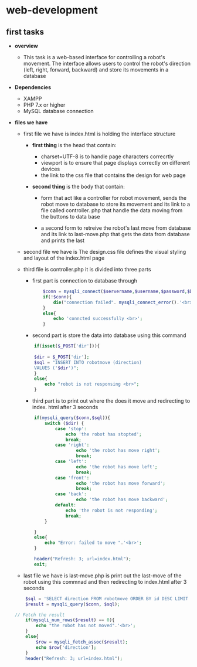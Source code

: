 # web-development
## first tasks  
* **overview**
    * This task is a web-based interface for controlling a robot's movement. The interface allows users to control the robot's direction (left, right, forward, backward) and store its movements in a database

* **Dependencies**
    * XAMPP
    * PHP 7.x or higher
    * MySQL database connection

* **files we have**
    * first file we have is index.html is holding the interface structure   
        * **first thing** is the head that contain:  
            * charset=UTF-8 is to handle page characters correcrtly
            * viewport is to ensure that page displays correctly on different devices  
            * the link to the css file that contains the design for web page

        * **second thing** is the body that contain:  
            * form that act like a controller for robot movement, sends the robot move  to database to store its movement and its link to a file called controller.  php that handle the data moving from the buttons to data base

            * a second form to retreive the robot's last move from database and its     link to last-move.php that gets the data from database and prints the last

    * second file we have is The design.css file defines the visual styling and layout  of the index.html page 

    * third file is controller.php it is divided into three parts  
        * first part is connection to database through  
            ``` php
                $conn = mysqli_connect($servername,$username,$password,$DBname);
                if(!$conn){
                    die("connection failed". mysqli_connect_error().'<br>');
                }
                else{
                    echo 'conncted successfully <br>';
                }
            ```
        * second part is store the data into database using this command
        ``` php
            if(isset($_POST['dir'])){
            
            $dir = $_POST['dir'];
            $sql = "INSERT INTO robotmove (direction) 
            VALUES ('$dir')";
            }
            else{
                echo "robot is not responsing <br>";
            }
        ```
        * third part is to print out where the does it move and redirecting to index.   html after 3 seconds
        ``` php
            if(mysqli_query($conn,$sql)){
                switch ($dir) {
                    case 'stop':
                        echo 'the robot has stopted';
                        break;
                    case 'right':
                            echo 'the robot has move right';
                            break;
                    case 'left':
                            echo 'the robot has move left';
                            break;
                    case 'front':
                            echo 'the robot has move forward';
                            break;
                    case 'back':
                            echo 'the robot has move backward';
                    default:
                        echo 'the robot is not responding';
                        break;
                }

            }
            else{
                echo "Error: failed to move ".'<br>';
            }

            header("Refresh: 3; url=index.html");
            exit;
        ```
    * last file we have is last-move.php is print out the last-move of the robot using  this commnad and then redirecting to index.html after 3 seconds
    ``` php
        $sql = 'SELECT direction FROM robotmove ORDER BY id DESC LIMIT 1';
        $result = mysqli_query($conn, $sql);

    // Fetch the result
        if(mysqli_num_rows($result) == 0){
            echo "the robot has not moved".'<br>';
        }
        else{
            $row = mysqli_fetch_assoc($result);
            echo $row['direction'];   
        }
        header("Refresh: 3; url=index.html");
    ```
